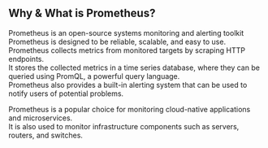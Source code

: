 Why & What is Prometheus?  
------------------------

Prometheus is an open-source systems monitoring and alerting toolkit    
Prometheus is designed to be reliable, scalable, and easy to use.    
Prometheus collects metrics from monitored targets by scraping HTTP endpoints.   
It stores the collected metrics in a time series database, where they can be queried using PromQL, a powerful query language.   
Prometheus also provides a built-in alerting system that can be used to notify users of potential problems.  

Prometheus is a popular choice for monitoring cloud-native applications and microservices.   
It is also used to monitor infrastructure components such as servers, routers, and switches.   
